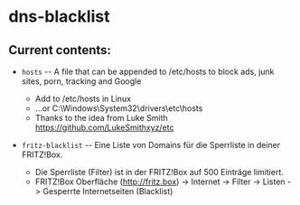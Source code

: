 # dns-blacklist

## Current contents:

+ `hosts` -- A file that can be appended to /etc/hosts to block ads, junk sites, porn, tracking and Google
	+ Add to /etc/hosts in Linux
	+ ...or C:\Windows\System32\drivers\etc\hosts
	+ Thanks to the idea from Luke Smith https://github.com/LukeSmithxyz/etc

+ `fritz-blacklist` -- Eine Liste von Domains für die Sperrliste in deiner FRITZ!Box.
	+ Die Sperrliste (Filter) ist in der FRITZ!Box auf 500 Einträge limitiert.
	+ FRITZ!Box Oberfläche (http://fritz.box) -> Internet -> Filter -> Listen -> Gesperrte Internetseiten (Blacklist)
